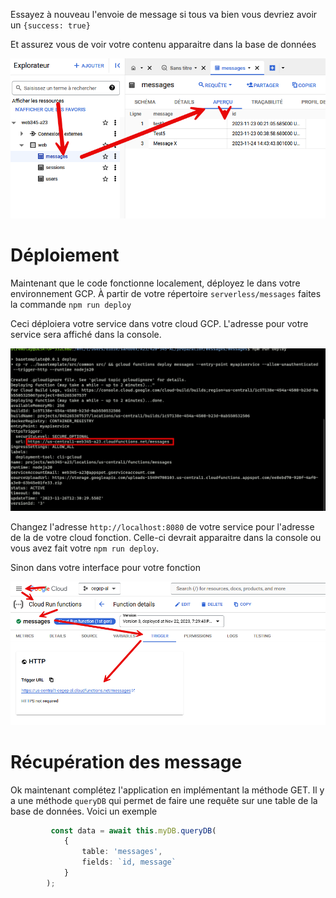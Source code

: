 Essayez à nouveau l'envoie de message si tous va bien vous devriez avoir un `{success: true}`

Et assurez vous de voir votre contenu apparaitre dans la base de données

![](images/Pasted%20image%2020231124094509.png)

# Déploiement 

Maintenant que le code fonctionne localement, déployez le dans votre environnement GCP. À partir de votre répertoire `serverless/messages` faites la commande `npm run deploy`

Ceci déploiera votre service dans votre cloud GCP. L'adresse pour votre service sera affiché dans la console.

![](images/Pasted%20image%2020231126073132.png)

Changez l'adresse `http://localhost:8080` de votre service pour l'adresse de la de votre cloud fonction. Celle-ci devrait apparaitre dans la console ou vous avez fait votre `npm run deploy`.

Sinon dans votre interface pour votre fonction

![](images/Pasted%20image%2020241119092641.png)

# Récupération des message

Ok maintenant complétez l'application en implémentant la méthode GET. Il y a une méthode `queryDB` qui permet de faire une requête sur une table de la base de données. Voici un exemple

```typescript
         const data = await this.myDB.queryDB(
            {
                table: 'messages',
                fields: `id, message`
            }
        );
```


